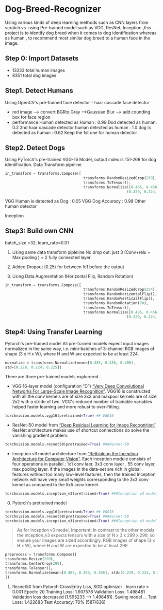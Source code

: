 # Dog-Breed-Recognizer
Using various kinds of deep learning methods such as CNN layers from scratch vs. using Pre-trained model such as VGG, ResNet, Inception ,this project is to identify dog breed when it comes to dog identification whereas as human , to recommend most similar dog breed to a human face in the image.

## Step 0: Import Datasets
* 13233 total human images
* 8351 total dog images

## Step1. Detect Humans
Using OpenCV's pre-trained face detector - haar cascade face detector
* red image --> convert BGRto Gray -->Gaussian Blur -->  add counding box for face region
* performance
Human detected as Human : 0.99
Dod detected as human: 0.2
2nd haar cascade detector
human detected as human : 1.0
dog is detected as human : 0.62
Keep the 1st one for human detector
## Step2. Detect Dogs
Using PyTorch's pre-trained VGG-16 Model, output index is 151-268 for dog identification.
Data Transform pipeline
```python
in_transform = transforms.Compose([
                                    transforms.RandomResizedCrop(250),
                                    transforms.ToTensor(),
                                    transforms.Normalize((0.485, 0.456, 0.406),
                                                        (0.229, 0.224, 0.225))])
```
VGG Human is detected as Dog : 0.05
VGG Dog Accuracy : 0.98
Other human detector

Inception


## Step3: Build own CNN
batch_size =32, learn_rate=0.01
1. Using same data transform pipleline
No drop out: just 3 (Conv+relu + Max pooling ) + 2 fully connected layer

2. Added Dropout (0.25) for between fc1 before the output

3. Using Data Augmentation (Horizontal Flip, Random Rotation)
```python
in_transform = transforms.Compose([
                                    transforms.RandomResizedCrop(224),
                                    transforms.RandomHorizontalFlip(),
                                    transforms.RandomVerticallFlip(),
                                    transforms.RandomRotation(20),
                                    transforms.ToTensor(),
                                    transforms.Normalize([0.485, 0.456, 0.406],
                                                        [0.229, 0.224, 0.225])])
```


## Step4: Using Transfer Learning
Pytorch's pre-trained model
All pre-trained models expect input images normalized in the same way, i.e. mini-batches of 3-channel RGB images of shape (3 x H x W), where H and W are expected to be at least 224.
```python
normalize = transforms.Normalize(mean=[0.485, 0.456, 0.406],
std=[0.229, 0.224, 0.225])
```
There are three pre-trained models explorered .
* VGG 16-layer model (configuration “D”) [“Very Deep Convolutional Networks For Large-Scale Image Recognition”](https://arxiv.org/pdf/1409.1556.pdf). VGG16 is constructed with all the conv kernels are of size 3x3 and maxpool kernels are of size 2x2 with a stride of two. VGG's reduced number of trainable variables helped faster learning and more robust to over-fitting.
 ```python
torchvision.models.vgg16(pretrained=True) ## VGG16
```
* ResNet-50 model from [“Deep Residual Learning for Image Recognition”](https://arxiv.org/pdf/1512.03385.pdf) ResNet architecture makes use of shortcut connections do solve the vanishing gradient problem.
```python
torchvision.models.resnet50(pretrained=True) ###Resnet-50
```
* Inception v3 model architecture from [“Rethinking the Inception Architecture for Computer Vision"](http://arxiv.org/abs/1512.00567). Each inception module consists of four operations in parallel ; 1x1 conv laer, 3x3 conv layer , 55 conv layer, max pooling layer. if the images in the data-set are rich in global features without too many low-level features, then the trained Inception network will have very small weights corresponding to the 3x3 conv kernel as compared to the 5x5 conv kernel.

```python
torchvision.models.inception_v3(pretrained=True) ###Inception v3 model
```
0. Pytorch's pretrained model
```python
torchvision.models.vgg16(pretrained=True) ## VGG16
torchvision.models.resnet50(pretrained=True) ###Resnet-50
torchvision.models.inception_v3(pretrained=True) ###Inception v3 model
```
> As for Inception v3 model, Important: In contrast to the other models the inception_v3 expects tensors with a size of N x 3 x 299 x 299, so ensure your images are sized accordingly.
> RGB images of shape (3 x H x W), where H and W are expected to be at least 299
```python
preprocess = transforms.Compose([
transforms.Resize(299),
transforms.CenterCrop(299),
transforms.ToTensor(),
transforms.Normalize(mean=[0.485, 0.456, 0.406], std=[0.229, 0.224, 0.225]),
])
```

1. Resnet50 from Pytorch
CrossEntry Liss, SGD optimizer , learn rate = 0.001
Epoch: 20     Training Loss: 1.907578     Validation Loss: 1.498481
Validation loss decreased (1.595233 --> 1.498481).  Saving model ...
Test Loss: 1.422683
Test Accuracy: 70% (587/836)
